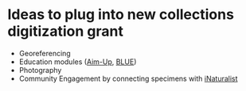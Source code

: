 # Ideas to plug into new collections digitization grant

* Georeferencing
* Education modules ([Aim-Up](http://aimup.unm.edu/), [BLUE](https://www.biodiversityliteracy.com/))
* Photography
* Community Engagement by connecting specimens with [iNaturalist](https://www.inaturalist.org/)
